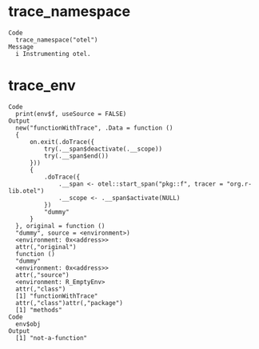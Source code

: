 # trace_namespace

    Code
      trace_namespace("otel")
    Message
      i Instrumenting otel.

# trace_env

    Code
      print(env$f, useSource = FALSE)
    Output
      new("functionWithTrace", .Data = function () 
      {
          on.exit(.doTrace({
              try(.__span$deactivate(.__scope))
              try(.__span$end())
          }))
          {
              .doTrace({
                  .__span <- otel::start_span("pkg::f", tracer = "org.r-lib.otel")
                  .__scope <- .__span$activate(NULL)
              })
              "dummy"
          }
      }, original = function () 
      "dummy", source = <environment>)
      <environment: 0x<address>>
      attr(,"original")
      function () 
      "dummy"
      <environment: 0x<address>>
      attr(,"source")
      <environment: R_EmptyEnv>
      attr(,"class")
      [1] "functionWithTrace"
      attr(,"class")attr(,"package")
      [1] "methods"
    Code
      env$obj
    Output
      [1] "not-a-function"

